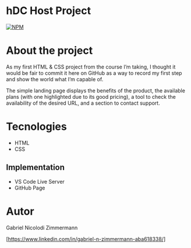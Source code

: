 # hDC Host Project
[![NPM](https://img.shields.io/npm/l/react)](https://github.com/GabrielNZ/hDC-Host-Project-HTML-CSS-/blob/main/LICENSE)

# About the project

As my first HTML & CSS project from the course I’m taking, I thought it would be fair to commit it here on GitHub
as a way to record my first step and show the world what I’m capable of.

The simple landing page displays the benefits of the product, the available plans (with one highlighted due to its good pricing),
a tool to check the availability of the desired URL, and a section to contact support.

# Tecnologies
- HTML
- CSS
## Implementation
- VS Code Live Server
- GitHub Page
# Autor

Gabriel Nicolodi Zimmermann


[https://www.linkedin.com/in/gabriel-n-zimmermann-aba618338/]
